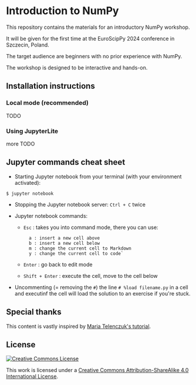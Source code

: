 # Introduction to NumPy

This repository contains the materials for an introductory NumPy workshop.

It will be given for the first time at the EuroScipPy 2024 conference in Szczecin, Poland.

The target audience are beginners with no prior experience with NumPy.

The workshop is designed to be interactive and hands-on.

## Installation instructions

### Local mode (recommended)

TODO

### Using JupyterLite

more TODO

## Jupyter commands cheat sheet

* Starting Jupyter notebook from your terminal (with your environment activated):
```console
$ jupyter notebook
```

* Stopping the Jupyter notebook server: `Ctrl + C` twice

* Jupyter notebook commands:

    * `Esc` : takes you into command mode, there you can use:

            a : insert a new cell above
            b : insert a new cell below
            m : change the current cell to Markdown
            y : change the current cell to code`

    * `Enter` : go back to edit mode

    * `Shift + Enter` : execute the cell, move to the cell below

* Uncommenting (= removing the `#`) the line `# %load filename.py` in a cell and executinf the cell will load the solution to an exercise if you're stuck.

## Special thanks

This content is vastly inspired by [Maria Telenczuk's tutorial](https://github.com/maikia/numpy-demo?).

## License

<a rel="license" href="http://creativecommons.org/licenses/by-sa/4.0/"><img alt="Creative Commons License" style="border-width:0" src="https://i.creativecommons.org/l/by-sa/4.0/80x15.png" /></a><br />

This work is licensed under a [Creative Commons Attribution-ShareAlike 4.0 International License](http://creativecommons.org/licenses/by-sa/4.0/).

